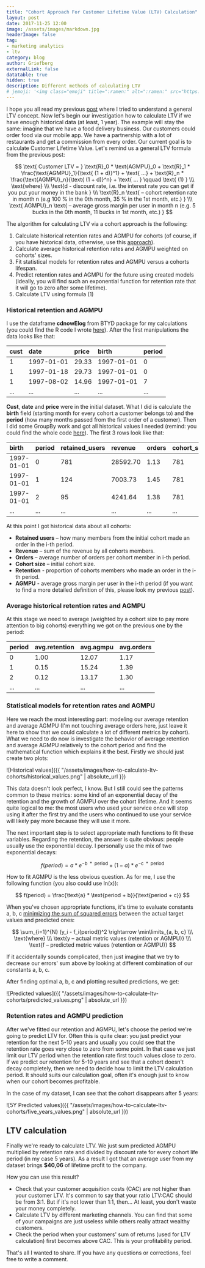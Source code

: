 ```yaml
---
title: "Cohort Approach For Customer Lifetime Value (LTV) Calculation"
layout: post
date: 2017-11-25 12:00
image: /assets/images/markdown.jpg
headerImage: false
tag:
- marketing analytics
- ltv
category: blog
author: Griefberg
externalLink: false
datatable: true
hidden: true
description: Different methods of calculating LTV
# jemoji: '<img class="emoji" title=":ramen:" alt=":ramen:" src="https://assets.github.com/images/icons/emoji/unicode/1f35c.png" height="20" width="20" align="absmiddle">'
---
```


I hope you all read my previous [post](http://griefberg.me/how-to-calculate-ltv/) where I tried to understand a general LTV concept. Now let's begin our investigation how to calculate LTV if we have enough historical data (at least, 1 year). The example will stay the same: imagine that we have a food delivery business. Our customers could order food via our mobile app. We have a partnership with a lot of restaurants and get a commission from every order. Our current goal is to calculate Customer Lifetime Value. Let's remind us a general LTV formula from the previous post:  

$$
    \text{ Customer LTV = } \text{R}_0 * \text{AGMPU}_0  + \text{R}_1 * \frac{\text{AGMPU}_1}{\text{ (1 + d)}^1} + \text{ ...} + 
        \text{R}_n * \frac{\text{AGMPU}_n}{\text{ (1 + d)}^n}  + \text{ ... } \qquad  \text{ (1) } \\\
    \text{where} \\\
    \text{d - discount rate, i.e. the interest rate you can get if you put your money in the bank } \\\ 
    \text{R}_n \text{ – cohort retention rate in month n (e.g 100 % in the 0th month, 35 % in the 1st month, etc.) } \\\
    \text{ AGMPU}_n \text{ – average gross margin per user in month n (e.g. 5 bucks in the 0th month, 11 bucks in 1st month, etc.) }
$$

The algorithm for calculating LTV via a cohort approach is the following:
1. Calculate historical retention rates and AGMPU for cohorts (of course, if you have historical data, otherwise, use this [approach](http://griefberg.me/how-to-calculate-ltv/)).
2. Calculate average historical retention rates and AGMPU weighted on cohorts' sizes. 
3. Fit statistical models for retention rates and AGMPU versus a cohorts lifespan. 
4. Predict retention rates and AGMPU for the future using created models  (ideally, you will find such an exponential function for retention rate that it will go to zero after some lifetime).
5. Calculate LTV using formula (1)


### Historical retention and AGMPU  

I use the dataframe **cdnowElog** from BTYD package for my calculations (you could find the R code I wrote [here](https://github.com/Griefberg/Griefberg.github.io/tree/master/posts_scripts/how-to-calculate-ltv-cohorts.R)). After the first manipulations the data looks like that:  
  
|cust |date       |price |birth      |period |
|:----|:----------|:-----|:----------|:------|
|1    |1997-01-01 |29.33 |1997-01-01 |0      |
|1    |1997-01-18 |29.73 |1997-01-01 |0      |
|1    |1997-08-02 |14.96 |1997-01-01 |7      |
|...  |...        |...   |...        |...    |


**Cust**, **date** and **price** were in the initial dataset. What I did is calculate the **birth** field (starting month for every cohort a customer belongs to) and the **period** (how many months passed from the first order of a customer). Then I did some GroupBy work and got all historical values I needed (remind: you could find the whole code [here](https://github.com/Griefberg/Griefberg.github.io/tree/master/posts_scripts/how-to-calculate-ltv-cohorts.R)). The first 3 rows look like that:

|birth      |period |retained_users |revenue  |orders |cohort_size |retention |agmpu |
|:----------|:------|:--------------|:--------|:------|:-----------|:---------|:-----|
|1997-01-01 |0      |781            |28592.70 |1.13   |781         |1.00      |10.98 |
|1997-01-01 |1      |124            |7003.73  |1.45   |781         |0.16      |16.94 |
|1997-01-01 |2      |95             |4241.64  |1.38   |781         |0.12      |13.39 |
|...        |...    |...            |...      |...    |...         |...       |...   |

At this point I got historical data about all cohorts:
- **Retained users** – how many members from the initial cohort made an order in the i-th period. 
- **Revenue** – sum of the revenue by all cohorts members.
- **Orders** – average number of orders per cohort member in i-th period.
- **Cohort size** – initial cohort size.
- **Retention** - proportion of cohorts members who made an order in the i-th period.
- **AGMPU** - average gross margin per user in the i-th period (if you want to find a more detailed definition of this, please look my previous [post](http://griefberg.me/how-to-calculate-ltv/)).

### Average historical retention rates and AGMPU 
At this stage we need to average (weighted by a cohort size to pay more attention to big cohorts) everything we got on the previous one by the period:

|period |avg.retention |avg.agmpu |avg.orders |
|:------|:-------------|:---------|:----------|
|0      |1.00          |12.07     |1.17       |
|1      |0.15          |15.24     |1.39       |
|2      |0.12          |13.17     |1.30       |
|...    |...           |...       |...        |

### Statistical models for retention rates and AGMPU 
Here we reach the most interesting part: modeling our average retention and average AGMPU (I'm not touching average orders here, just leave it here to show that we could calculate a lot of different metrics by cohort). What we need to do now is investigate the behavior of average retention and average AGMPU relatively to the cohort period and find the mathematical function which explains it the best. Firstly we should just create two plots:

![Historical values]({{ "/assets/images/how-to-calculate-ltv-cohorts/historical_values.png" | absolute_url }})

This data doesn't look perfect, I know. But I still could see the patterns common to these metrics: some kind of an exponential decay of the retention and the  growth of AGMPU over the cohort lifetime. And it seems quite logical to me: the most users who used your service once will stop using it after the first try and the users who continued to use your service will likely pay more because they will use it more.

The next important step is to select appropriate math functions to fit these variables. Regarding the retention, the answer is quite obvious: people usually use the exponential decay. I personally use the mix of two exponential decays:

$$ 
    f(period) = a * e^{-\text{b } * \text{ period}} + (1 - a) * e^{-\text{c } * \text{ period}} 
$$

How to fit AGMPU is the less obvious question. As for me, I use the following function (you also could use ln(x)):

$$
    f(period) = \frac{\text{a} * \text{period + b}}{\text{period + c}}
$$

When you've chosen appropriate functions, it's time to evaluate constants a, b, c [minimizing the sum of squared errors](https://www.youtube.com/watch?v=E1XzT619Eug) between the actual target values and predicted ones:

$$
    \sum_{i=1}^{N} (y_i - f_i(period))^2 \rightarrow \min\limits_{a, b, c} \\\ 
    \text{where} \\\
    \text{y – actual metric values  (retention or AGMPU)} \\\ 
    \text{f – predicted metric values (retention or AGMPU)}
$$

If it accidentally sounds complicated, then just imagine that we try to decrease our errors' sum above by looking at different combination of our constants a, b, c.

After finding optimal a, b, c and plotting resulted predictions, we get:

![Predicted values]({{ "/assets/images/how-to-calculate-ltv-cohorts/predicted_values.png" | absolute_url }})

### Retention rates and AGMPU prediction

After we've fitted our retention and AGMPU, let's choose the period we're going to predict LTV for. Often this is quite clear: you just predict your retention for the next 5-10 years and usually you could see that the retention rate goes very close to zero from some point. In that case we just limit our LTV period when the retention rate first touch values close to zero. If we predict our retention for 5-10 years and see that a cohort doesn't decay completely, then we need to decide how to limit the LTV calculation period. It should suits our calculation goal, often it's enough just to know when our cohort becomes profitable.

In the case of my dataset, I can see that the cohort disappears after 5 years:

![5Y Predicted values]({{ "/assets/images/how-to-calculate-ltv-cohorts/five_years_values.png" | absolute_url }})

## LTV calculation
Finally we're ready to calculate LTV. We just sum predicted AGMPU multiplied by retention rate and divided by discount rate for every cohort life period (in my case 5 years). As a result I got that an average user from my dataset brings **$40,06** of lifetime profit to the company. 

How you can use this result?   

- Check that your customer acquisition costs (CAC) are not higher than your customer LTV. It's common to say that your ratio LTV:CAC should be from 3:1. But if it's not lower than 1:1, then... At least, you don't waste your money completely.         
- Calculate LTV by different marketing channels. You can find that some of your campaigns are just useless while others really attract wealthy customers.
- Check the period when your customers' sum of returns (used for LTV calculation) first becomes above CAC. This is your profitability period.
  
That's all I wanted to share. If you have any questions or corrections, feel free to write a comment.
                            
